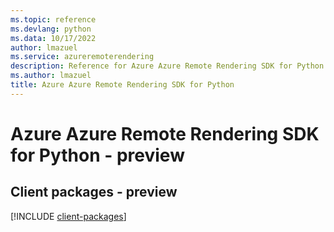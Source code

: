 ```yaml
---
ms.topic: reference
ms.devlang: python
ms.data: 10/17/2022
author: lmazuel
ms.service: azureremoterendering
description: Reference for Azure Azure Remote Rendering SDK for Python
ms.author: lmazuel
title: Azure Azure Remote Rendering SDK for Python
---
```

# Azure Azure Remote Rendering SDK for Python - preview

## Client packages - preview
[!INCLUDE [client-packages](azure-remote-rendering-client-index.md)]